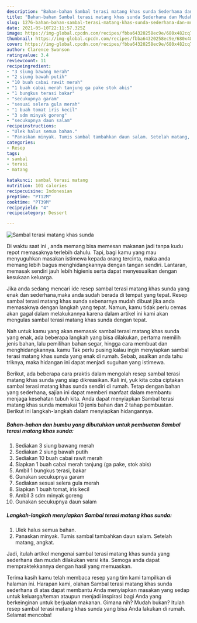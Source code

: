 ```yaml
---
description: "Bahan-bahan Sambal terasi matang khas sunda Sederhana dan Mudah Dibuat"
title: "Bahan-bahan Sambal terasi matang khas sunda Sederhana dan Mudah Dibuat"
slug: 1276-bahan-bahan-sambal-terasi-matang-khas-sunda-sederhana-dan-mudah-dibuat
date: 2021-05-10T22:11:57.325Z
image: https://img-global.cpcdn.com/recipes/fbba64320258ec9e/680x482cq70/sambal-terasi-matang-khas-sunda-foto-resep-utama.jpg
thumbnail: https://img-global.cpcdn.com/recipes/fbba64320258ec9e/680x482cq70/sambal-terasi-matang-khas-sunda-foto-resep-utama.jpg
cover: https://img-global.cpcdn.com/recipes/fbba64320258ec9e/680x482cq70/sambal-terasi-matang-khas-sunda-foto-resep-utama.jpg
author: Clarence Swanson
ratingvalue: 3.4
reviewcount: 11
recipeingredient:
- "3 siung bawang merah"
- "2 siung bawah putih"
- "10 buah cabai rawit merah"
- "1 buah cabai merah tanjung ga pake stok abis"
- "1 bungkus terasi bakar"
- "secukupnya garam"
- "sesuai selera gula merah"
- "1 buah tomat iris kecil"
- "3 sdm minyak goreng"
- "secukupnya daun salam"
recipeinstructions:
- "Ulek halus semua bahan."
- "Panaskan minyak. Tumis sambal tambahkan daun salam. Setelah matang, angkat."
categories:
- Resep
tags:
- sambal
- terasi
- matang

katakunci: sambal terasi matang 
nutrition: 101 calories
recipecuisine: Indonesian
preptime: "PT12M"
cooktime: "PT39M"
recipeyield: "4"
recipecategory: Dessert

---
```



![Sambal terasi matang khas sunda](https://img-global.cpcdn.com/recipes/fbba64320258ec9e/680x482cq70/sambal-terasi-matang-khas-sunda-foto-resep-utama.jpg)

Di waktu  saat ini , anda memang bisa memesan makanan jadi tanpa kudu repot memasaknya terlebih dahulu. Tapi, bagi kamu yang mau menyuguhkan masakan istimewa kepada orang tercinta, maka anda memang lebih bagus menghidangkannya dengan tangan sendiri. Lantaran, memasak sendiri jauh lebih higienis serta dapat menyesuaikan dengan kesukaan keluarga.

Jika anda sedang mencari ide resep sambal terasi matang khas sunda yang enak dan sederhana,maka anda sudah berada di tempat yang tepat. Resep sambal terasi matang khas sunda  sebenarnya mudah dibuat jika anda memasaknya dengan langkah yang tepat. Namun, kamu tidak perlu cemas akan gagal dalam melakukannya 
karena dalam artikel ini kami akan mengulas sambal terasi matang khas sunda dengan tepat.  



Nah untuk kamu yang akan memasak sambal terasi matang khas sunda yang enak, ada beberapa langkah yang bisa dilakukan, pertama memilih jenis bahan, lalu pemilihan bahan segar, hingga cara membuat dan menghidangkannya. kamu Tak perlu pusing kalau ingin menyiapkan sambal terasi matang khas sunda yang enak di rumah. Sebab, asalkan anda  tahu triknya, maka hidangan ini dapat menjadi suguhan yang istimewa.

Berikut, ada beberapa cara praktis  dalam mengolah resep sambal terasi matang khas sunda yang siap dikreasikan. Kali ini, yuk kita coba ciptakan sambal terasi matang khas sunda sendiri di rumah. Tetap dengan bahan yang sederhana, sajian ini dapat memberi manfaat dalam membantu menjaga kesehatan tubuh kita. Anda dapat menyiapkan Sambal terasi matang khas sunda memakai 10 jenis bahan dan 2 tahap pembuatan. Berikut ini langkah-langkah dalam menyiapkan hidangannya.

<!--inarticleads1-->

##### Bahan-bahan dan bumbu yang dibutuhkan untuk pembuatan Sambal terasi matang khas sunda:

1. Sediakan 3 siung bawang merah
1. Sediakan 2 siung bawah putih
1. Sediakan 10 buah cabai rawit merah
1. Siapkan 1 buah cabai merah tanjung (ga pake, stok abis)
1. Ambil 1 bungkus terasi, bakar
1. Gunakan secukupnya garam
1. Sediakan sesuai selera gula merah
1. Siapkan 1 buah tomat, iris kecil
1. Ambil 3 sdm minyak goreng
1. Gunakan secukupnya daun salam




<!--inarticleads2-->

##### Langkah-langkah menyiapkan Sambal terasi matang khas sunda:

1. Ulek halus semua bahan.
1. Panaskan minyak. Tumis sambal tambahkan daun salam. Setelah matang, angkat.




Jadi, itulah artikel mengenai  sambal terasi matang khas sunda  yang sederhana dan mudah dilakukan versi kita. Semoga anda dapat mempraktekkannya dengan hasil yang memuaskan. 

Terima kasih kamu telah membaca resep yang tim kami tampilkan di halaman ini. Harapan kami, olahan  Sambal terasi matang khas sunda sederhana di atas dapat membantu Anda menyiapkan masakan yang sedap untuk keluarga/teman ataupun menjadi inspirasi bagi Anda yang berkeinginan untuk berjualan makanan. Gimana nih? Mudah bukan? Itulah resep sambal terasi matang khas sunda yang bisa Anda lakukan di rumah. Selamat mencoba!

